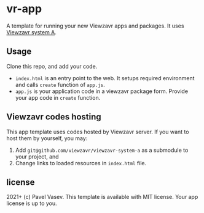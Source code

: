 # vr-app
A template for running your new Viewzavr apps and packages. It uses [Viewzavr system A](https://github.com/viewzavr/viewzavr-system-a).

## Usage

Clone this repo, and add your code.
* `index.html` is an entry point to the web. It setups required environment and calls `create` function of `app.js`.
* `app.js` is your application code in a viewzavr package form. Provide your app code in `create` function.

## Viewzavr codes hosting
This app template uses codes hosted by Viewzavr server. If you want to host them by yourself, you may:
1. Add `git@github.com/viewzavr/viewzavr-system-a` as a submodule to your project, and
2. Change links to loaded resources in `index.html` file.

## license

2021+ (c) Pavel Vasev. This template is available with MIT license. Your app license is up to you.
